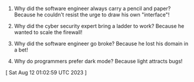  
1. Why did the software engineer always carry a pencil and paper? Because he couldn't resist the urge to draw his own "interface"!

2. Why did the cyber security expert bring a ladder to work? Because he wanted to scale the firewall!

3. Why did the software engineer go broke? Because he lost his domain in a bet!

4. Why do programmers prefer dark mode? Because light attracts bugs!
 
[ 
Sat Aug 12 01:02:59 UTC 2023
 ]
